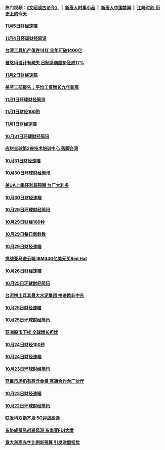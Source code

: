 #### 热门视频：[《文昭谈古论今》](https://github.com/gfw-breaker/wenzhao/blob/master/README.md?t=11061833?t=11061532?t=11061233) &nbsp;|&nbsp; [新唐人时事小品](https://github.com/gfw-breaker/ntdtv-comedy/blob/master/README.md?t=11061833?t=11061532?t=11061233) &nbsp;|&nbsp; [新唐人中国禁闻](https://github.com/gfw-breaker/ntdtv-news/blob/master/README.md?t=11061833?t=11061532?t=11061233) &nbsp;|&nbsp; [江峰时刻:历史上的今天](https://github.com/gfw-breaker/today-in-history/blob/master/README.md?t=11061833?t=11061532?t=11061233) 

#### [11月5日财经速瞄](../pages/news208/a1398159.md?t=11061833?t=11061532?t=11061233) 

#### [11月4日环球财经简讯](../pages/news208/a1398126.md?t=11061833?t=11061532?t=11061233) 

#### [台湾工具机产值连14红 全年可破1400亿](../pages/news208/a1398100.md?t=11061833?t=11061532?t=11061233) 

#### [普悠玛设计有疏失 日制造商股价狂跌17%](../pages/news208/a1398015.md?t=11061833?t=11061532?t=11061233) 

#### [11月2日财经速瞄](../pages/news208/a1397864.md?t=11061833?t=11061532?t=11061233) 

#### [美劳工部报告：平均工资增长九年新高](../pages/news208/a1397816.md?t=11061833?t=11061532?t=11061233) 

#### [11月1日环球财经简讯](../pages/news208/a1397814.md?t=11061833?t=11061532?t=11061233) 

#### [11月1日财经100秒](../pages/news208/a1397785.md?t=11061833?t=11061532?t=11061233) 

#### [11月1日财经速瞄](../pages/news208/a1397712.md?t=11061833?t=11061532?t=11061233) 

#### [10月31日环球财经简讯](../pages/news208/a1397656.md?t=11061833?t=11061532?t=11061233) 

#### [应材全球第3座技术培训中心 落脚台湾](../pages/news208/a1397640.md?t=11061833?t=11061532?t=11061233) 

#### [10月31日财经速瞄](../pages/news208/a1397568.md?t=11061833?t=11061532?t=11061233) 

#### [10月30日环球财经简讯](../pages/news208/a1397518.md?t=11061833?t=11061532?t=11061233) 

#### [美UA上季获利超预期 台厂大利多](../pages/news208/a1397486.md?t=11061833?t=11061532?t=11061233) 

#### [10月30日财经速瞄](../pages/news208/a1397400.md?t=11061833?t=11061532?t=11061233) 

#### [10月29日环球财经简讯](../pages/news208/a1397356.md?t=11061833?t=11061532?t=11061233) 

#### [10月29日财经100秒](../pages/news208/a1397325.md?t=11061833?t=11061532?t=11061233) 

#### [10月29日每日新鲜数](../pages/news208/a1397258.md?t=11061833?t=11061532?t=11061233) 

#### [10月29日财经速瞄](../pages/news208/a1397251.md?t=11061833?t=11061532?t=11061233) 

#### [挑战亚马逊云端 IBM340亿美元买Red Hat](../pages/news208/a1397170.md?t=11061833?t=11061532?t=11061233) 

#### [10月26日财经速瞄](../pages/news208/a1396948.md?t=11061833?t=11061532?t=11061233) 

#### [10月25日环球财经简讯](../pages/news208/a1396909.md?t=11061833?t=11061532?t=11061233) 

#### [台泥携土耳其最大水泥集团 抢进欧非中东](../pages/news208/a1396899.md?t=11061833?t=11061532?t=11061233) 

#### [10月25日财经速瞄](../pages/news208/a1396828.md?t=11061833?t=11061532?t=11061233) 

#### [10月25日环球财经简讯](../pages/news208/a1396771.md?t=11061833?t=11061532?t=11061233) 

#### [亚洲股市下挫 全球增长担忧](../pages/news208/a1396757.md?t=11061833?t=11061532?t=11061233) 

#### [10月24日财经100秒](../pages/news208/a1396750.md?t=11061833?t=11061532?t=11061233) 

#### [10月24日财经速瞄](../pages/news208/a1396676.md?t=11061833?t=11061532?t=11061233) 

#### [10月23日环球财经简讯](../pages/news208/a1396638.md?t=11061833?t=11061532?t=11061233) 

#### [穿戴市场仍有高含金量 高通合作台厂伙伴](../pages/news208/a1396618.md?t=11061833?t=11061532?t=11061233) 

#### [10月23日财经速瞄](../pages/news208/a1396523.md?t=11061833?t=11061532?t=11061233) 

#### [10月22日环球财经简讯](../pages/news208/a1396479.md?t=11061833?t=11061532?t=11061233) 

#### [联发科双箭齐发 5G迎战高通](../pages/news208/a1396463.md?t=11061833?t=11061532?t=11061233) 

#### [东协成贸易战避风港 东南亚FDI大增](../pages/news208/a1396462.md?t=11061833?t=11061532?t=11061233) 

#### [意大利高赤字比例新预算 引发欧盟担忧](../pages/news208/a1396344.md?t=11061833?t=11061532?t=11061233) 

